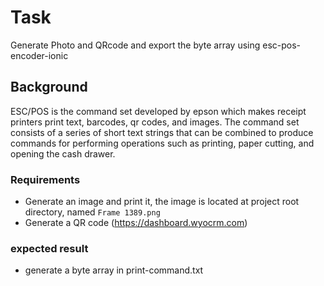 
# Task

Generate Photo and QRcode and export the byte array using esc-pos-encoder-ionic

## Background

ESC/POS is the command set developed by epson which makes receipt printers print text, barcodes, qr codes, and images. The command set consists of a series of short text strings that can be combined to produce commands for performing operations such as printing, paper cutting, and opening the cash drawer.

### Requirements

- Generate an image and print it, the image is located at project root directory, named `Frame 1389.png`
- Generate a QR code (https://dashboard.wyocrm.com)

### expected result

- generate a byte array in print-command.txt